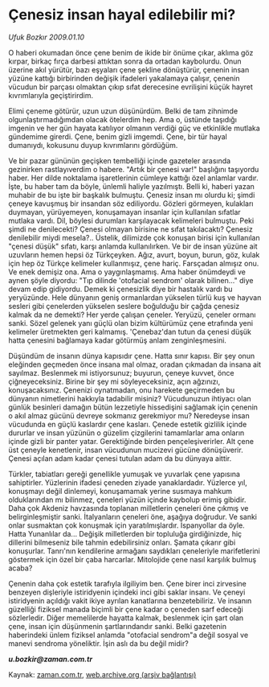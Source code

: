 # Çenesiz insan hayal edilebilir mi?

*Ufuk Bozkır 2009.01.10*

<tr><td class="metin" colspan="2" style="padding-top: 20px; padding-left: 5px; ">O haberi okumadan önce çene benim de ikide bir önüme çıkar, aklıma göz kırpar, birkaç fırça darbesi attıktan sonra da ortadan kaybolurdu. Onun üzerine akıl yürütür, bazı eşyaları çene şekline dönüştürür, çenenin insan yüzüne kattığı birbirinden değişik ifadeleri yakalamaya çalışır, çenenin vücudun bir parçası olmaktan çıkıp sıfat derecesine evrilişini küçük hayret kıvrımlarıyla geçiştirirdim.</td></tr><tr><td class="metin" colspan="2" style="padding-top: 20px; padding-left: 5px; "><p>Elimi çeneme götürür, uzun uzun düşünürdüm. Belki de tam zihnimde olgunlaştırmadığımdan olacak ötelerdim hep. Ama o, üstünde taşıdığı imgenin ve her gün hayata katılıyor olmanın verdiği güç ve etkinlikle mutlaka gündemime girerdi. Çene, benim gizli imgemdi. Çene, bir tür hayal dumanıydı, kokusunu duyup kıvrımlarını gördüğüm.
<p>Ve bir pazar gününün geçişken tembelliği içinde gazeteler arasında gezinirken rastlayıverdim o habere. "Artık bir çenesi var!" başlığını taşıyordu haber. Her dilde noktalama işaretlerinin cümleye kattığı özel anlamlar vardır. İşte, bu haber tam da böyle, ünlemli haliyle yazılmıştı. Belli ki, haberi yazan muhabir de bu işte bir başkalık bulmuştu. Çenesiz insan mı olurdu ki; şimdi çeneye kavuşmuş bir insandan söz ediliyordu. Gözleri görmeyen, kulakları duymayan, yürüyemeyen, konuşamayan insanlar için kullanılan sıfatlar mutlaka vardı. Dil, böylesi durumları karşılayacak kelimeleri bulmuştu. Peki şimdi ne denilecekti? Çenesi olmayan birisine ne sıfat takılacaktı? Çenesiz denilebilir miydi mesela?.. Üstelik, dilimizde çok konuşan birisi için kullanılan "çenesi düşük" sıfatı, karşı anlamda kullanılırken. Ve bir de insan yüzüne ait uzuvların hemen hepsi öz Türkçeyken. Ağız, avurt, boyun, burun, göz, kulak için hep öz Türkçe kelimeler kullanmışız, çene hariç. Farsçadan almışız onu. Ve enek demişiz ona. Ama o yaygınlaşmamış. Ama haber önümdeydi ve aynen şöyle diyordu: "Tıp dilinde 'otofacial sendrom' olarak bilinen..." diye devam edip gidiyordu. Demek ki çenesizlik diye bir hastalık vardı bu yeryüzünde. Hele dünyanın geniş ormanlardan yükselen türlü kuş ve hayvan sesleri gibi çenelerden yükselen seslere boğulduğu bir çağda çenesiz kalmak da ne demekti? Her yerde çalışan çeneler. Yeryüzü, çeneler ormanı sanki. Sözel gelenek yanı güçlü olan bizim kültürümüz çene etrafında yeni kelimeler üretmekten geri kalmamış. 'Çenebaz'dan tutun da çenesi düşük hatta çenesini bağlamaya kadar götürmüş anlam zenginleşmesini. 
<p>Düşündüm de insanın dünya kapısıdır çene. Hatta sınır kapısı. Bir şey onun eleğinden geçmeden önce insana mal olmaz, oradan çıkmadan da insana ait sayılmaz. Beslenmek mi istiyorsunuz; buyurun, çeneye kuvvet, önce çiğneyeceksiniz. Birine bir şey mi söyleyeceksiniz, açın ağzınızı, konuşacaksınız. Çenenizi oynatmadan, onu harekete geçirmeden bu dünyanın nimetlerini hakkıyla tadabilir misiniz? Vücudunuzun ihtiyacı olan günlük besinleri damağın bütün lezzetiyle hissedişini sağlamak için çenenin o akıl almaz gücünü devreye sokmanız gerekmiyor mu? Neredeyse insan vücudunda en güçlü kaslardır çene kasları. Çenede estetik gizlilik içinde dururlar ve insan yüzünün o güzelim çizgilerini tamamlarlar ama onların içinde gizli bir panter yatar. Gerektiğinde birden pençeleşiverirler. Alt çene üst çeneyle kenetlenir, insan vücudunun mucizevi gücüne dönüşüverir. Çenesi açılan adam kadar çenesi tutulan adam da bu dünyaya aittir.
<p>Türkler, tabiatları gereği genellikle yumuşak ve yuvarlak çene yapısına sahiptirler. Yüzlerinin ifadesi çeneden ziyade yanaklardadır. Yüzlerce yıl, konuşmayı değil dinlemeyi, konuşamamak yerine susmaya mahkum olduklarından mı bilinmez, çeneleri yüzün içinde kaybolup erimiş gibidir. Daha çok Akdeniz havzasında toplanan milletlerin çeneleri öne çıkmış ve belirginleşmiştir sanki. İtalyanların çeneleri öne, aşağıya doğrudur. Ve sanki onlar susmaktan çok konuşmak için yaratılmışlardır. İspanyollar da öyle. Hatta Yunanlılar da... Değişik milletlerden bir topluluğa girdiğinizde, hiç dillerini bilmeseniz bile tahmin edebilirsiniz onları. Şamata çıkarır gibi konuşurlar. Tanrı'nın kendilerine armağanı saydıkları çeneleriyle marifetlerini göstermek için özel bir çaba harcarlar. Mitolojide çene nasıl karşılık bulmuş acaba?
<p>Çenenin daha çok estetik tarafıyla ilgiliyim ben. Çene birer inci zirvesine benzeyen dişleriyle istiridyenin içindeki inci gibi saklar insanı. Ve çeneyi istiridyenin açıldığı vakit ikiye ayrılan kanatlarına benzetebiliriz. Ve insanın güzelliği fiziksel manada biçimli bir çene kadar o çeneden sarf edeceği sözlerledir. Diğer memelilerde hayatta kalmak, beslenmek için şart olan çene, insan için düşünmenin şartlarındandır sanki. Belki gazetenin haberindeki ünlem fiziksel anlamda "otofacial sendrom"a değil sosyal ve manevi sendroma yöneliktir. İşin aslı da bu değil midir? 
<p><i><b>u.bozkir@zaman.com.tr</b></i><br/></p></p></p></p></p></p></td></tr>

Kaynak: [zaman.com.tr](http://zaman.com.tr/yazar.do?yazino=801682), [web.archive.org (arşiv bağlantısı)](http://web.archive.org/web/20100212225756/http://www.zaman.com.tr:80/yazar.do?yazino=801682)
